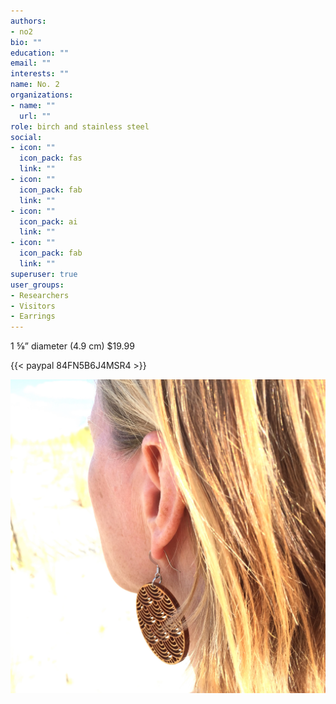 ```yaml
---
authors:
- no2
bio: ""
education: ""
email: ""
interests: ""
name: No. 2
organizations:
- name: ""
  url: ""
role: birch and stainless steel
social:
- icon: ""
  icon_pack: fas
  link: ""
- icon: ""
  icon_pack: fab
  link: ""
- icon: ""
  icon_pack: ai
  link: ""
- icon: ""
  icon_pack: fab
  link: ""
superuser: true
user_groups:
- Researchers
- Visitors
- Earrings
---
```


1 5⁄8” diameter (4.9 cm)
$19.99  

{{< paypal 84FN5B6J4MSR4 >}}  

![](no_2_out.JPG)




